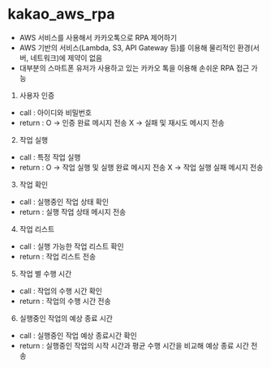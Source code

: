 # kakao_aws_rpa
- AWS 서비스를 사용해서 카카오톡으로 RPA 제어하기
- AWS 기반의 서비스(Lambda, S3, API Gateway 등)를 이용해 물리적인 환경(서버, 네트워크)에 제약이 없음
- 대부분의 스마트폰 유저가 사용하고 있는 카카오 톡을 이용해 손쉬운 RPA 접근 가능


1. 사용자 인증
  - call : 아이디와 비밀번호
  - return  : O -> 인증 완료 메시지 전송
                X -> 실패 및 재시도 메시지 전송

2. 작업 실행
  - call : 특정 작업 실행
  - return : O -> 작업 실행 및 실행 완료 메시지 전송
               X -> 작업 실행 실패 메시지 전송

3. 작업 확인
  - call : 실행중인 작업 상태 확인
  - return  : 실행 작업 상태 메시지 전송

4. 작업 리스트
  - call : 실행 가능한 작업 리스트 확인
  - return : 작업 리스트 전송

5. 작업 별 수행 시간
  - call : 작업의 수행 시간 확인
  - return : 작업의 수행 시간 전송

6. 실행중인 작업의 예상 종료 시간
  - call : 실행중인 작업 예상 종료시간 확인
  - return : 실행중인 작업의 시작 시간과 평균 수행 시간을 비교해 예상 종료 시간 전송

